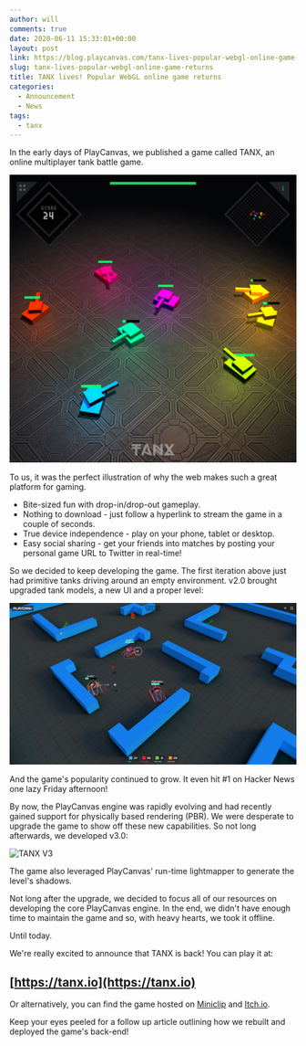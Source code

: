 ```yaml
---
author: will
comments: true
date: 2020-06-11 15:33:01+00:00
layout: post
link: https://blog.playcanvas.com/tanx-lives-popular-webgl-online-game-returns/
slug: tanx-lives-popular-webgl-online-game-returns
title: TANX lives! Popular WebGL online game returns
categories:
  - Announcement
  - News
tags:
  - tanx
---
```


In the early days of PlayCanvas, we published a game called TANX, an online multiplayer tank battle game.

![TANX Prototype](/assets/media/tanx-prototype.jpg)

To us, it was the perfect illustration of why the web makes such a great platform for gaming.

- Bite-sized fun with drop-in/drop-out gameplay.
- Nothing to download - just follow a hyperlink to stream the game in a couple of seconds.
- True device independence - play on your phone, tablet or desktop.
- Easy social sharing - get your friends into matches by posting your personal game URL to Twitter in real-time!

So we decided to keep developing the game. The first iteration above just had primitive tanks driving around an empty environment. v2.0 brought upgraded tank models, a new UI and a proper level:

![TANX V2](/assets/media/tanx.jpg)

And the game's popularity continued to grow. It even hit #1 on Hacker News one lazy Friday afternoon!

By now, the PlayCanvas engine was rapidly evolving and had recently gained support for physically based rendering (PBR). We were desperate to upgrade the game to show off these new capabilities. So not long afterwards, we developed v3.0:

![TANX V3](/assets/media/tanx-latest.png)

The game also leveraged PlayCanvas' run-time lightmapper to generate the level's shadows.

Not long after the upgrade, we decided to focus all of our resources on developing the core PlayCanvas engine. In the end, we didn't have enough time to maintain the game and so, with heavy hearts, we took it offline.

Until today.

We're really excited to announce that TANX is back! You can play it at:

## [https://tanx.io](https://tanx.io)

Or alternatively, you can find the game hosted on [Miniclip](https://www.miniclip.com/games/tanxio/en/) and [Itch.io](https://playcanvas.itch.io/tanx).

Keep your eyes peeled for a follow up article outlining how we rebuilt and deployed the game's back-end!
